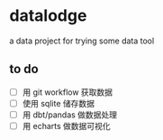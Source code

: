 # datalodge

a data project for trying some data tool

## to do

- [ ] 用 git workflow 获取数据
- [ ] 使用 sqlite 储存数据
- [ ] 用 dbt/pandas 做数据处理
- [ ] 用 echarts 做数据可视化